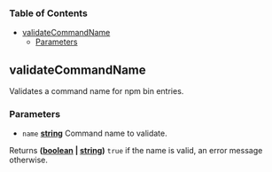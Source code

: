 <!-- Generated by documentation.js. Update this documentation by updating the source code. -->

### Table of Contents

-   [validateCommandName][1]
    -   [Parameters][2]

## validateCommandName

Validates a command name for npm bin entries.

### Parameters

-   `name` **[string][3]** Command name to validate.

Returns **([boolean][4] \| [string][3])** `true` if the name is valid, an error message
  otherwise.

[1]: #validatecommandname

[2]: #parameters

[3]: https://developer.mozilla.org/docs/Web/JavaScript/Reference/Global_Objects/String

[4]: https://developer.mozilla.org/docs/Web/JavaScript/Reference/Global_Objects/Boolean
